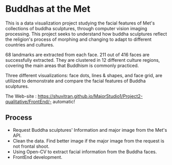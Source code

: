 # Buddhas at the Met
This is a data visualization project studying the facial features of Met's collections of buddha sculptures, through computer vision imaging processing. This project seeks to understand how buddha sculptures reflect the religion's process of morphing and changing to adapt to different countries and cultures.

68 landmarks are extracted from each face. 211 out of 416 faces are successfully extracted. They are clustered in 12 different culture regions, covering the main areas that Buddhism is commonly practiced.

Three different visualizations: face dots, lines & shapes, and face grid, are utilized to demonstrate and compare the facial features of Buddha sculptures.

The Web-site : https://shuvitran.github.io/MajorStudio1/Project2-qualitative/FrontEnd/- automatic!


## Process

* Request Buddha sculptures' Information and major image from the Met's API.
* Clean the data. Find better image if the major image from the request is not frontal shoot.
* Using Open-CV to extract facial information from the Buddha faces.
* FrontEnd development.  
